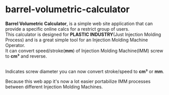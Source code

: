 # barrel-volumetric-calculator

<b>Barrel Volumetric Calculator</b>, is a simple web site application that can provide a specific online calcs for a restrict group of users.<br>
This calculator is designed for <b>PLASTIC INDUSTRY</b>(Just Injection Molding Process) and is a great simple tool for an Injection Molding Machine Operator.<br>
It can convert speed/stroke(<b>mm</b>) of Injection Molding Machine(IMM) screw to <b>cm³</b> and reverse.<br><br>

Indicates screw diameter you can now convert stroke/speed to <b>cm³</b> or <b>mm</b>.<br>

Because this web app it's now a lot easier portabilize IMM processes between different Injection Molding Machines.
